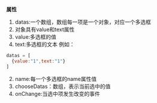 **属性**
1. datas:一个数组，数组每一项是一个对象，对应一个多选框
  1. 对象具有value和text属性
  2. value:多选框的值
  3. text:多选框的文本
例如：
```js
datas = [
  {value:"1",text:"1"}
]
```
2. name:每一个多选框的name属性值
3. chooseDatas：数组，表示当前选中的值
4. onChange:当选中项发生改变的事件